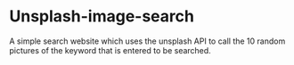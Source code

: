 # Unsplash-image-search

A simple search website which uses the unsplash API to call the 10 random pictures of the keyword that is entered to be searched.
